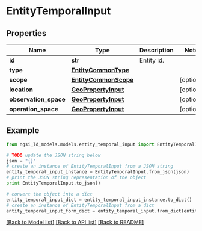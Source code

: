 # EntityTemporalInput


## Properties
Name | Type | Description | Notes
------------ | ------------- | ------------- | -------------
**id** | **str** | Entity id.  | 
**type** | [**EntityCommonType**](EntityCommonType.md) |  | 
**scope** | [**EntityCommonScope**](EntityCommonScope.md) |  | [optional] 
**location** | [**GeoPropertyInput**](GeoPropertyInput.md) |  | [optional] 
**observation_space** | [**GeoPropertyInput**](GeoPropertyInput.md) |  | [optional] 
**operation_space** | [**GeoPropertyInput**](GeoPropertyInput.md) |  | [optional] 

## Example

```python
from ngsi_ld_models.models.entity_temporal_input import EntityTemporalInput

# TODO update the JSON string below
json = "{}"
# create an instance of EntityTemporalInput from a JSON string
entity_temporal_input_instance = EntityTemporalInput.from_json(json)
# print the JSON string representation of the object
print EntityTemporalInput.to_json()

# convert the object into a dict
entity_temporal_input_dict = entity_temporal_input_instance.to_dict()
# create an instance of EntityTemporalInput from a dict
entity_temporal_input_form_dict = entity_temporal_input.from_dict(entity_temporal_input_dict)
```
[[Back to Model list]](../README.md#documentation-for-models) [[Back to API list]](../README.md#documentation-for-api-endpoints) [[Back to README]](../README.md)



